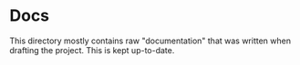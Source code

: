 # Docs

This directory mostly contains raw "documentation" that was written when
drafting the project. This is kept up-to-date.
